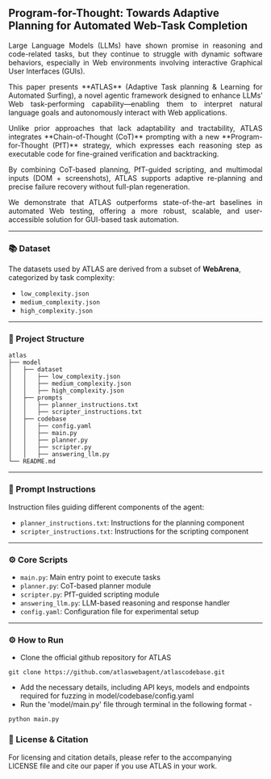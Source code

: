 ## Program-for-Thought: Towards Adaptive Planning for Automated Web-Task Completion

<p align="justify">Large Language Models (LLMs) have shown promise in reasoning and code-related tasks, but they continue to struggle with dynamic software behaviors, especially in Web environments involving interactive Graphical User Interfaces (GUIs). </p>

<p align="justify">This paper presents **ATLAS** (Adaptive Task planning & Learning for Automated Surfing), a novel agentic framework designed to enhance LLMs’ Web task-performing capability—enabling them to interpret natural language goals and autonomously interact with Web applications. </p>

<p align="justify">Unlike prior approaches that lack adaptability and tractability, ATLAS integrates **Chain-of-Thought (CoT)** prompting with a new **Program-for-Thought (PfT)** strategy, which expresses each reasoning step as executable code for fine-grained verification and backtracking. </p>

<p align="justify">By combining CoT-based planning, PfT-guided scripting, and multimodal inputs (DOM + screenshots), ATLAS supports adaptive re-planning and precise failure recovery without full-plan regeneration. </p>

<p align="justify">We demonstrate that ATLAS outperforms state-of-the-art baselines in automated Web testing, offering a more robust, scalable, and user-accessible solution for GUI-based task automation. </p>

---

### 📚 Dataset

The datasets used by ATLAS are derived from a subset of **WebArena**, categorized by task complexity:

- `low_complexity.json`
- `medium_complexity.json`
- `high_complexity.json`

---

### 📁 Project Structure
```
atlas
├── model
│   ├── dataset
│   │   ├── low_complexity.json
│   │   ├── medium_complexity.json
│   │   ├── high_complexity.json
│   ├── prompts
│   │   ├── planner_instructions.txt
│   │   ├── scripter_instructions.txt
│   ├── codebase
│   │   ├── config.yaml
│   │   ├── main.py
│   │   ├── planner.py
│   │   ├── scripter.py
│   │   ├── answering_llm.py
└── README.md
```

---

### 🧠 Prompt Instructions

Instruction files guiding different components of the agent:

- `planner_instructions.txt`: Instructions for the planning component
- `scripter_instructions.txt`: Instructions for the scripting component

---

### ⚙️ Core Scripts

- `main.py`: Main entry point to execute tasks
- `planner.py`: CoT-based planner module
- `scripter.py`: PfT-guided scripting module
- `answering_llm.py`: LLM-based reasoning and response handler
- `config.yaml`: Configuration file for experimental setup

---

### ⚙️ How to Run
- Clone the official github repository for ATLAS
```
git clone https://github.com/atlaswebagent/atlascodebase.git
```
-  Add the necessary details, including API keys, models and endpoints required for fuzzing in model/codebase/config.yaml
-  Run the 'model/main.py' file through terminal in the following format - 
```
python main.py 
```
  ### 📄 License & Citation

For licensing and citation details, please refer to the accompanying LICENSE file and cite our paper if you use ATLAS in your work.

